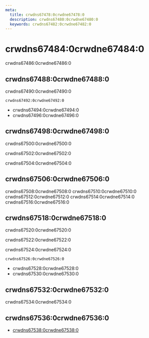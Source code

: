```yaml
---
meta:
  title: crwdns67478:0crwdne67478:0
  description: crwdns67480:0crwdne67480:0
  keywords: crwdns67482:0crwdne67482:0
---
```


# crwdns67484:0crwdne67484:0

crwdns67486:0crwdne67486:0

<entry-ad />

## crwdns67488:0crwdne67488:0

crwdns67490:0crwdne67490:0

`crwdns67492:0crwdne67492:0`

- crwdns67494:0crwdne67494:0
- crwdns67496:0crwdne67496:0

## crwdns67498:0crwdne67498:0

crwdns67500:0crwdne67500:0

  crwdns67502:0crwdne67502:0

  crwdns67504:0crwdne67504:0

## crwdns67506:0crwdne67506:0

crwdns67508:0crwdne67508:0
<alert type="success">crwdns67510:0crwdne67510:0</alert>
<alert type="info">crwdns67512:0crwdne67512:0</alert>
<alert type="warning">crwdns67514:0crwdne67514:0</alert>
<alert type="error">crwdns67516:0crwdne67516:0</alert>

## crwdns67518:0crwdne67518:0

crwdns67520:0crwdne67520:0

  crwdns67522:0crwdne67522:0

  crwdns67524:0crwdne67524:0

  `crwdns67526:0crwdne67526:0`

- crwdns67528:0crwdne67528:0
- crwdns67530:0crwdne67530:0

## crwdns67532:0crwdne67532:0

crwdns67534:0crwdne67534:0

## crwdns67536:0crwdne67536:0

- [crwdns67538:0crwdne67538:0]()

<backmatter />
